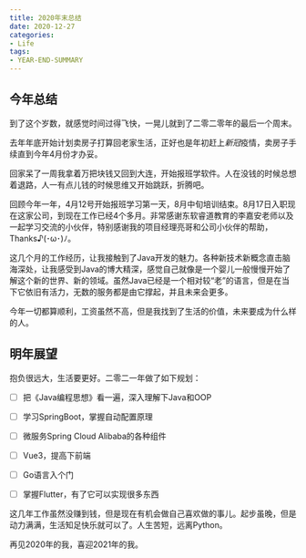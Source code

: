 ```yaml
---
title: 2020年末总结
date: 2020-12-27
categories:
- Life
tags:
- YEAR-END-SUMMARY
---
```


## 今年总结

到了这个岁数，就感觉时间过得飞快，一晃儿就到了二零二零年的最后一个周末。

去年年底开始计划卖房子打算回老家生活，正好也是年初赶上*新冠*疫情，卖房子手续直到今年4月份才办妥。

回家呆了一周我拿着万把块钱又回到大连，开始报班学软件。人在没钱的时候总想着退路，人一有点儿钱的时候思维又开始跳跃，折腾吧。



回顾今年一年，4月12号开始报班学习第一天，8月中旬培训结束。8月17日入职现在这家公司，到现在工作已经4个多月。非常感谢东软睿道教育的李嘉安老师以及一起学习交流的小伙伴，特别感谢我的项目经理亮哥和公司小伙伴的帮助，Thanks♪(･ω･)ﾉ。

 

这几个月的工作经历，让我接触到了Java开发的魅力。各种新技术新概念直击脑海深处，让我感受到Java的博大精深，感觉自己就像是一个婴儿一般慢慢开始了解这个新的世界、新的领域。虽然Java已经是一个相对较“老”的语言，但是在当下它依旧有活力，无数的服务都是由它撑起，并且未来会更多。

 

今年一切都算顺利，工资虽然不高，但是我找到了生活的价值，未来要成为什么样的人。



## 明年展望

抱负很远大，生活要更好。二零二一年做了如下规划：

- [ ] 把《Java编程思想》看一遍，深入理解下Java和OOP
- [ ] 学习SpringBoot，掌握自动配置原理
- [ ] 微服务Spring Cloud Alibaba的各种组件
- [ ] Vue3，提高下前端
- [ ] Go语言入个门
- [ ] 掌握Flutter，有了它可以实现很多东西



这几年工作虽然没赚到钱，但是现在有机会做自己喜欢做的事儿。起步虽晚，但是动力满满，生活知足快乐就可以了。人生苦短，远离Python。

再见2020年的我，喜迎2021年的我。
